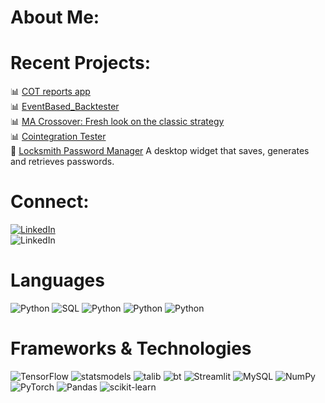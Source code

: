 # About Me:

<!-- 📚 I am currently doing my Masters in Artificial Intelligence at JKU in Linz, Austria. <br>
- 🤖 There I have chosen the elective track "Mechatronics - Robotics and Autonomous Systems" because I am fascinated by robotics - and drones. <br>
- 🎓 Before my master's degree, I did a bachelor's degree in business information technology.<br>
 -->


#  Recent Projects:
📊 [COT reports app](https://gamaiun-cot-financial-app-app-9c911c.streamlit.app/) <br>
📊 [EventBased_Backtester](https://github.com/gamaiun/EventBased_Backtester) <br>
📊 [MA Crossover: Fresh look on the classic strategy](https://github.com/gamaiun/Moving-Average-Field) <br>
📊 [Cointegration Tester](https://github.com/gamaiun/stocks_cointegration) <br>
🤖 [Locksmith Password Manager](https://github.com/gamaiun/Locksmith-Password_manager) A desktop widget that saves, generates and retrieves passwords.

# Connect:
[![LinkedIn](https://img.shields.io/badge/LinkedIn-%231a1a1b.svg?style=for-the-badge&logo=linkedin)](https://www.linkedin.com/in/vadim-antonovi%D1%81h-61b955240/) <br>
![LinkedIn](https://img.shields.io/badge/catbooster@proton.me-%231a1a1b.svg?style=for-the-badge&logo=gmail)

# Languages
![Python](https://img.shields.io/badge/python-%231a1a1b?style=for-the-badge&logo=python)
![SQL](https://img.shields.io/badge/SQL-%231a1a1b?style=for-the-badge)
![Python](https://img.shields.io/badge/HTML-%231a1a1b?style=for-the-badge&logo=html5)
![Python](https://img.shields.io/badge/XBRL-%231a1a1b?style=for-the-badge)
![Python](https://img.shields.io/badge/LaTeX-%231a1a1b?style=for-the-badge&logo=latex)

# Frameworks & Technologies
![TensorFlow](https://img.shields.io/badge/TensorFlow-%231a1a1b.svg?style=for-the-badge&logo=tensorflow)
![statsmodels](https://img.shields.io/badge/|||statsmodels-%231a1a1b.svg?style=for-the-badge&logo=statsmodels) 
![talib](https://img.shields.io/badge/talib-%231a1a1b.svg?style=for-the-badge&logo=talib)
![bt](https://img.shields.io/badge/bt-%231a1a1b.svg?style=for-the-badge&logo=bt)
![Streamlit](https://img.shields.io/badge/Streamlit-%231a1a1b.svg?style=for-the-badge&logo=streamlit)
![MySQL](https://img.shields.io/badge/SQL-%231a1a1b.svg?style=for-the-badge&logo=sql) 
![NumPy](https://img.shields.io/badge/numpy-%231a1a1b.svg?style=for-the-badge&logo=numpy) 
![PyTorch](https://img.shields.io/badge/pytorch-%231a1a1b.svg?style=for-the-badge&logo=pytorch) 
![Pandas](https://img.shields.io/badge/pandas-%231a1a1b.svg?style=for-the-badge&logo=pandas) 
![scikit-learn](https://img.shields.io/badge/scikit--learn-%231a1a1b.svg?style=for-the-badge&logo=scikit-learn) 


